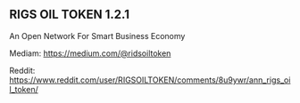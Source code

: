 ## RIGS OIL TOKEN 1.2.1
An Open Network For Smart Business Economy

Mediam: https://medium.com/@ridsoiltoken

Reddit: https://www.reddit.com/user/RIGSOILTOKEN/comments/8u9ywr/ann_rigs_oil_token/
